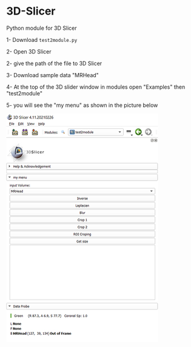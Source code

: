# 3D-Slicer
Python module for 3D Slicer


1- Download `test2module.py`

2- Open 3D Slicer

2- give the path of the file to 3D Slicer

3- Download sample data  "MRHead"

4- At the top of the 3D slider window in modules open "Examples" then "test2module"

5- you will see the "my menu" as shown in the picture below


![my menu](https://github.com/Javandel/3D-Slicer/blob/main/images/my%20menu02.jpg)

